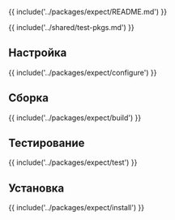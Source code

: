 {{ include('../packages/expect/README.md') }}

{{ include('../shared/test-pkgs.md') }}

## Настройка

{{ include('../packages/expect/configure') }}

## Сборка

{{ include('../packages/expect/build') }}

## Тестирование

{{ include('../packages/expect/test') }}

## Установка

{{ include('../packages/expect/install') }}


